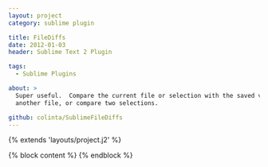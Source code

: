 ```yaml
---
layout: project
category: sublime plugin

title: FileDiffs
date: 2012-01-03
header: Sublime Text 2 Plugin

tags:
  - Sublime Plugins

about: >
  Super useful.  Compare the current file or selection with the saved version, the clipboard, another tab,
  another file, or compare two selections.

github: colinta/SublimeFileDiffs
---
```


{% extends 'layouts/project.j2' %}

{% block content %}
{% endblock %}